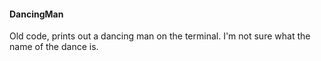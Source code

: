#### DancingMan

Old code, prints out a dancing man on the terminal. I'm not sure
what the name of the dance is.
